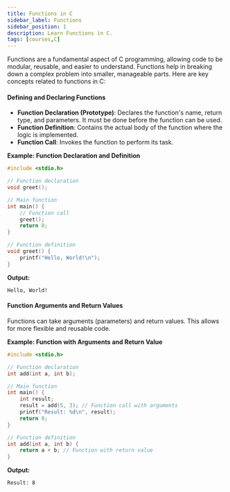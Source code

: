 ```yaml
---
title: Functions in C
sidebar_label: Functions
sidebar_position: 1
description: Learn Functions in C.
tags: [courses,C] 
--- 
```


Functions are a fundamental aspect of C programming, allowing code to be modular, reusable, and easier to understand. Functions help in breaking down a complex problem into smaller, manageable parts. Here are key concepts related to functions in C:

#### Defining and Declaring Functions

- **Function Declaration (Prototype)**: Declares the function's name, return type, and parameters. It must be done before the function can be used.
- **Function Definition**: Contains the actual body of the function where the logic is implemented.
- **Function Call**: Invokes the function to perform its task.

**Example: Function Declaration and Definition**

```c
#include <stdio.h>

// Function declaration
void greet();

// Main function
int main() {
    // Function call
    greet();
    return 0;
}

// Function definition
void greet() {
    printf("Hello, World!\n");
}
```

**Output:**
```
Hello, World!
```

#### Function Arguments and Return Values

Functions can take arguments (parameters) and return values. This allows for more flexible and reusable code.

**Example: Function with Arguments and Return Value**

```c
#include <stdio.h>

// Function declaration
int add(int a, int b);

// Main function
int main() {
    int result;
    result = add(5, 3); // Function call with arguments
    printf("Result: %d\n", result);
    return 0;
}

// Function definition
int add(int a, int b) {
    return a + b; // Function with return value
}
```

**Output:**
```
Result: 8
```
